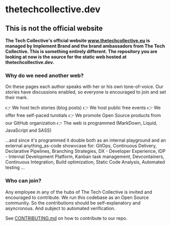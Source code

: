 # thetechcollective.dev

## This is not the official website

**The Tech Collective's official website www.thetechcollective.eu is managed by Implement Brand and the brand ambassadors from The Tech Collective. This is something entirely different. The repository you are looking at now is the source for the static web hosted at thetechcollective.dev.**

### Why do we need another web?
On these pages each author speaks with her or his own tone-of-voice. Our stories have discussions enabled, so everyone is encouraged to join and set their mark.

👉 We host tech stories (blog posts)
👉 We host public free events
👉 We offer free self-paced turotials
👉 We promote Open Source products from our GitHub organization
👉 The web is programmed (MarkDown, Liquid, JavaScript and SASS)

...and since it's programmed it double both as an internal playground and an external anything_as-code showvcase for: GitOps, Continuous Delivery, Declarative Pipelines, Branching Strategies, DX - Developer Experience, IDP - Internal Development Platform, Kanban task management, Devcontainers, Continuous Integration, Build optimization, Static Code Analysis, Automated testing ...

### Who can join?
Any employee in any of the hubs of The Tech Collective is invited and encouraged to contribute. We run this codebase as an Open Source community. So the contributions should be self-explanatory and asyncronous. And subject to automated verification.

See [CONTRIBUTING.md](CONTRIBUTING.md) on how to contribute to our repo.
